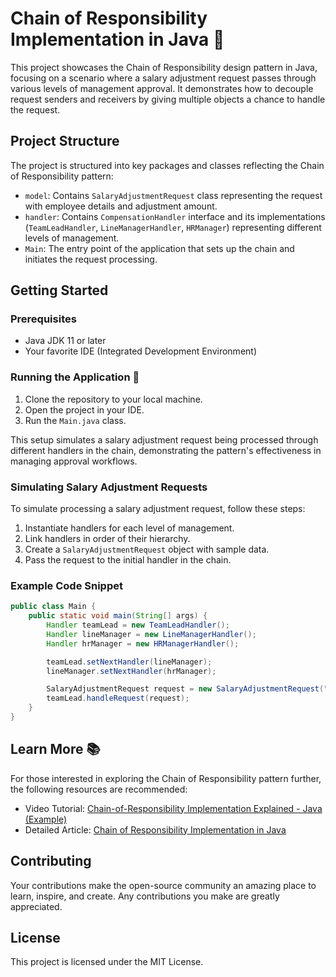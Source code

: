 # Chain of Responsibility Implementation in Java 🔗

This project showcases the Chain of Responsibility design pattern in Java, focusing on a scenario where a salary adjustment request passes through various levels of management approval. It demonstrates how to decouple request senders and receivers by giving multiple objects a chance to handle the request.

## Project Structure

The project is structured into key packages and classes reflecting the Chain of Responsibility pattern:

- `model`: Contains `SalaryAdjustmentRequest` class representing the request with employee details and adjustment amount.
- `handler`: Contains `CompensationHandler` interface and its implementations (`TeamLeadHandler`, `LineManagerHandler`, `HRManager`) representing different levels of management.
- `Main`: The entry point of the application that sets up the chain and initiates the request processing.

## Getting Started

### Prerequisites

- Java JDK 11 or later
- Your favorite IDE (Integrated Development Environment)

### Running the Application 🏃

1. Clone the repository to your local machine.
2. Open the project in your IDE.
3. Run the `Main.java` class.

This setup simulates a salary adjustment request being processed through different handlers in the chain, demonstrating the pattern's effectiveness in managing approval workflows.

### Simulating Salary Adjustment Requests

To simulate processing a salary adjustment request, follow these steps:

1. Instantiate handlers for each level of management.
2. Link handlers in order of their hierarchy.
3. Create a `SalaryAdjustmentRequest` object with sample data.
4. Pass the request to the initial handler in the chain.

### Example Code Snippet

```java
public class Main {
    public static void main(String[] args) {
        Handler teamLead = new TeamLeadHandler();
        Handler lineManager = new LineManagerHandler();
        Handler hrManager = new HRManagerHandler();

        teamLead.setNextHandler(lineManager);
        lineManager.setNextHandler(hrManager);

        SalaryAdjustmentRequest request = new SalaryAdjustmentRequest("John Doe", 3200, 15);
        teamLead.handleRequest(request);
    }
}
```

## Learn More 📚
For those interested in exploring the Chain of Responsibility pattern further, the following resources are recommended:
- Video Tutorial: [Chain-of-Responsibility Implementation Explained - Java (Example)](https://youtu.be/KwQ7cCmmZ8E)
- Detailed Article: [Chain of Responsibility Implementation in Java](https://nemanjatanaskovic.com/chain-of-responsibility-implementation-in-java/)

## Contributing
Your contributions make the open-source community an amazing place to learn, inspire, and create. Any contributions you make are greatly appreciated.

## License
This project is licensed under the MIT License.